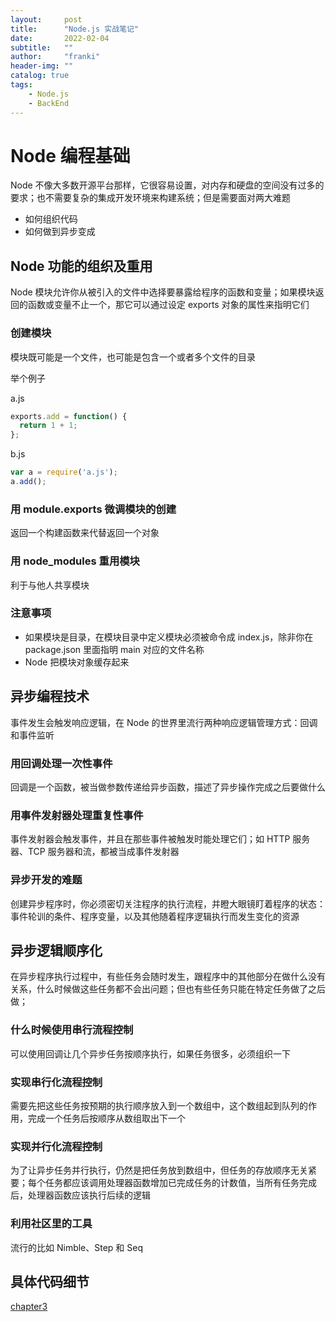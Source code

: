 ```yaml
---
layout:     post
title:      "Node.js 实战笔记"
date:       2022-02-04
subtitle:   ""
author:     "franki"
header-img: ""
catalog: true
tags:
    - Node.js
    - BackEnd
---
```


# Node 编程基础

Node 不像大多数开源平台那样，它很容易设置，对内存和硬盘的空间没有过多的要求；也不需要复杂的集成开发环境来构建系统；但是需要面对两大难题

- 如何组织代码
- 如何做到异步变成

## Node 功能的组织及重用

Node 模块允许你从被引入的文件中选择要暴露给程序的函数和变量；如果模块返回的函数或变量不止一个，那它可以通过设定 exports 对象的属性来指明它们

### 创建模块

模块既可能是一个文件，也可能是包含一个或者多个文件的目录

举个例子

a.js

```js
exports.add = function() {
  return 1 + 1;
};
```

b.js

```js
var a = require('a.js');
a.add();
```

### 用 module.exports 微调模块的创建

返回一个构建函数来代替返回一个对象

### 用 node_modules 重用模块

利于与他人共享模块

### 注意事项

- 如果模块是目录，在模块目录中定义模块必须被命令成 index.js，除非你在 package.json 里面指明 main 对应的文件名称
- Node 把模块对象缓存起来

## 异步编程技术

事件发生会触发响应逻辑，在 Node 的世界里流行两种响应逻辑管理方式：回调和事件监听

### 用回调处理一次性事件

回调是一个函数，被当做参数传递给异步函数，描述了异步操作完成之后要做什么

### 用事件发射器处理重复性事件

事件发射器会触发事件，并且在那些事件被触发时能处理它们；如 HTTP 服务器、TCP 服务器和流，都被当成事件发射器

### 异步开发的难题

创建异步程序时，你必须密切关注程序的执行流程，并瞪大眼镜盯着程序的状态：事件轮训的条件、程序变量，以及其他随着程序逻辑执行而发生变化的资源

## 异步逻辑顺序化

在异步程序执行过程中，有些任务会随时发生，跟程序中的其他部分在做什么没有关系，什么时候做这些任务都不会出问题；但也有些任务只能在特定任务做了之后做；

### 什么时候使用串行流程控制

可以使用回调让几个异步任务按顺序执行，如果任务很多，必须组织一下

### 实现串行化流程控制

需要先把这些任务按预期的执行顺序放入到一个数组中，这个数组起到队列的作用，完成一个任务后按顺序从数组取出下一个

### 实现并行化流程控制

为了让异步任务并行执行，仍然是把任务放到数组中，但任务的存放顺序无关紧要；每个任务都应该调用处理器函数增加已完成任务的计数值，当所有任务完成后，处理器函数应该执行后续的逻辑

### 利用社区里的工具

流行的比如 Nimble、Step 和 Seq

## 具体代码细节

[chapter3](https://github.com/NikFranki/node-in-action/tree/master/chapter3)
